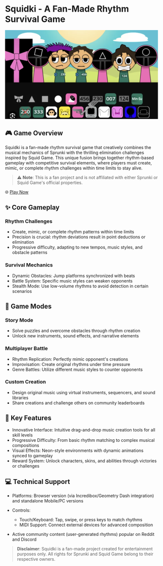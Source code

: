 # Squidki - A Fan-Made Rhythm Survival Game

![Squidki Logo](squidki.png)

## 🎮 Game Overview

Squidki is a fan-made rhythm survival game that creatively combines the musical mechanics of Sprunki with the thrilling elimination challenges inspired by Squid Game. This unique fusion brings together rhythm-based gameplay with competitive survival elements, where players must create, mimic, or complete rhythm challenges within time limits to stay alive.

> ⚠️ **Note**: This is a fan project and is not affiliated with either Sprunki or Squid Game's official properties.

🌐 [Play Now](https://sprunkiretake.io/games/squidki)

## ✨ Core Gameplay

### Rhythm Challenges
- Create, mimic, or complete rhythm patterns within time limits
- Precision is crucial: rhythm deviations result in point deductions or elimination
- Progressive difficulty, adapting to new tempos, music styles, and obstacle patterns

### Survival Mechanics
- Dynamic Obstacles: Jump platforms synchronized with beats
- Battle System: Specific music styles can weaken opponents
- Stealth Mode: Use low-volume rhythms to avoid detection in certain scenarios

## 🎯 Game Modes

### Story Mode
- Solve puzzles and overcome obstacles through rhythm creation
- Unlock new instruments, sound effects, and narrative elements

### Multiplayer Battle
- Rhythm Replication: Perfectly mimic opponent's creations
- Improvisation: Create original rhythms under time pressure
- Genre Battles: Utilize different music styles to counter opponents

### Custom Creation
- Design original music using virtual instruments, sequencers, and sound libraries
- Share creations and challenge others on community leaderboards

## 🎨 Key Features

- Innovative Interface: Intuitive drag-and-drop music creation tools for all skill levels
- Progressive Difficulty: From basic rhythm matching to complex musical compositions
- Visual Effects: Neon-style environments with dynamic animations synced to gameplay
- Reward System: Unlock characters, skins, and abilities through victories or challenges

## 💻 Technical Support

- Platforms: Browser version (via Incredibox/Geometry Dash integration) and standalone Mobile/PC versions
- Controls:
  - Touch/Keyboard: Tap, swipe, or press keys to match rhythms
  - MIDI Support: Connect external devices for advanced composition

- Active community content (user-generated rhythms) popular on Reddit and Discord


> **Disclaimer**: Squidki is a fan-made project created for entertainment purposes only. All rights for Sprunki and Squid Game belong to their respective owners.
